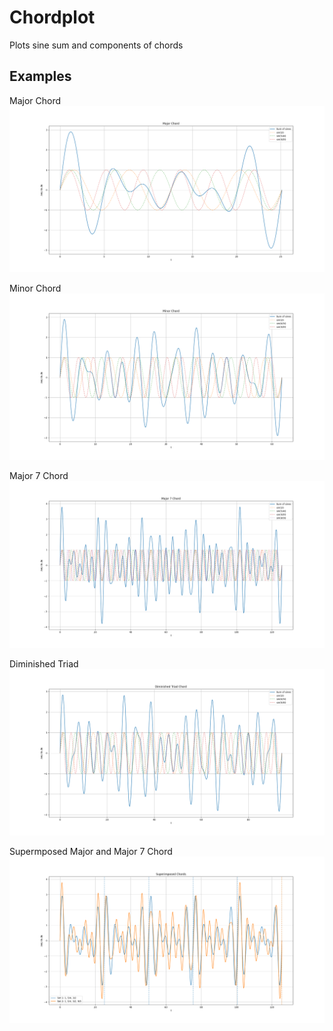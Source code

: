 # Chordplot
Plots sine sum and components of chords

## Examples

Major Chord
![Major Chord](https://github.com/jkvastad/chordplot/blob/master/ChordPlots/major_chord.png)

Minor Chord
![Major Chord](https://github.com/jkvastad/chordplot/blob/master/ChordPlots/minor_chord.png)

Major 7 Chord
![Major 7 Chord](https://github.com/jkvastad/chordplot/blob/master/ChordPlots/major_7.png)

Diminished Triad
![Diminished Triad](https://github.com/jkvastad/chordplot/blob/master/ChordPlots/diminished_triad.png)

Supermposed Major and Major 7 Chord
![Supermposed Major and Major 7 Chord](https://github.com/jkvastad/chordplot/blob/master/ChordPlots/major_and_major_7_chord.png)
